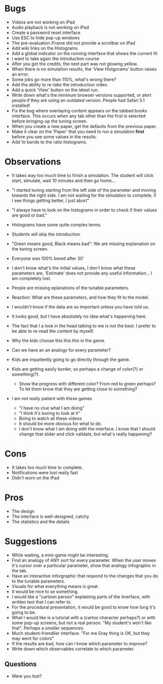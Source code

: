 
# Bugs

- Videos are not working on iPad
- Audio playback is not working on iPad
- Create a password reset interface
- Use ESC to hide pop-up windows
- The pre-evaluation iFrame did not provide a scrollbar on iPad
- Add wiki links on the Histograms
- Add a global indicator on the running interface that shows the current fit
- I want to take again the introduction course
- After you got the credits, the next part was not glowing yellow.
- When there is no simulation results, the 'View Histgorams' button raises an error.
- Some jobs go more than 110%, what's wrong there?
- Add the ability to re-take the introduction video.
- Add a quick 'View' button on the latest run.
- Write down what's the minimum browser versions supported, or alert people if they are using an outdated version. People had Safari 5.1 installed!
- Fix the bug where overlaying content appears on the tabbed books interface. This occurs when any tab other than the first is selected before bringing-up the tuning screen.
- When you create a new paper, get the defaults from the previous paper.
- Make it clear on the 'Paper' that you need to run a simulation **first** before you see some values in the results.
- Add 1σ bands to the ratio histograms.

# Observations

- It takes way too much time to finish a simulation. The student will click start, simulate, wait 10 minutes and then go home...
- "I started tuning starting from the left side of the parameter and moving towards the right side. I am not waiting for the simulation to complete, if I see things getting better, I just abort"
- "I always have to look on the histograms in order to check if their values are good or bad."
- Histograms have some quite complex terms. 
- Students will skip the introduction
- "Green means good, Black means bad": We are missing explanation on the tuning screen.
- Everyone was 100% bored after 30'
- I don't know what's the initial values, I don't know what these parameters are, 'Estimate' does not provide any useful information... I am completely lost.
- People are missing eplanations of the tunable parameters.
- Reaction: What are these parameters, and how they fit to the model. 
- I wouldn't know if the data are so important unless you have told us.
- It looks good, but I have absolutely no idea what's happening here.
- The fact that I a look in the head talking to me is not the best. I prefer to be able to re-read the content by myself.
- Why the kids choose this this this in the game.
- Can we have an an analogy for every parameter? 
- Kids are impatiently going to go directly through the game.

- Kids are getting easily border, so perhaps a change of color(?) or something(?). 
    - Show the progress with different color? From red to green perhaps? To let them know that they are getting close to something?

- I am not really patient with these games
    - "I have no clue what I am doing"
    - "I think it's boring to look at it"
    - Boing to watch all these videos
    - It should be more obvious for what to do.
    - I don't know what I am doing with the interface. I know that I should change that slider and click validate, but what's really happening?

# Cons

- It takes too much time to complete.
- Notifications were lost really fast
- Didn't worn on the iPad

# Pros

- The design
- The interface is well-designed, catchy
- The statistics and the details

# Suggestions

- While waiting, a mini-game might be interesting.
- Find an analogy of ANY sort for every parameter. When the user moves it's cursor over a particular parameter, show that analogy infographic in the tab.
- Have an interactive inforgraphic that respond to the changes that you do to the tunable parameters.
- Visuals for what everything means is great.
- It would be nice to se something.
- I would like a "cartoon person" explaining parts of the itnerface, with written text that I can refer to.
- For the procedural presentation, it would be good to know how long it's going to be.
- What I would like is a tutorial with a (cartoo character perhaps?) or with some pop-up screens, but not a real person. "My student's won't like that". Perhaps a smaller sequences.
- Much student-friendlier interface. "For me Gray thing is OK, but they may went for colors"
- If the results are bad, how can I know which parameter to improve?
- Write down which observables correlate to which parameter. 

## Questions

- Were you lost?

